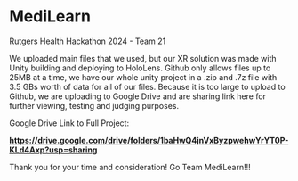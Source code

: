 # MediLearn
Rutgers Health Hackathon 2024 - Team 21


We uploaded main files that we used, but our XR solution was made with Unity building and deploying to HoloLens. Github only allows files up to 25MB at a time, we have our whole unity project in a .zip and .7z file with 3.5 GBs worth of data for all of our files. Because it is too large to upload to Github, we are uploading to Google Drive and are sharing link here for further viewing, testing and judging purposes.


Google Drive Link to Full Project:

**https://drive.google.com/drive/folders/1baHwQ4jnVxByzpwehwYrYT0P-KLd4Axp?usp=sharing**



Thank you for your time and consideration! Go Team MediLearn!!!
